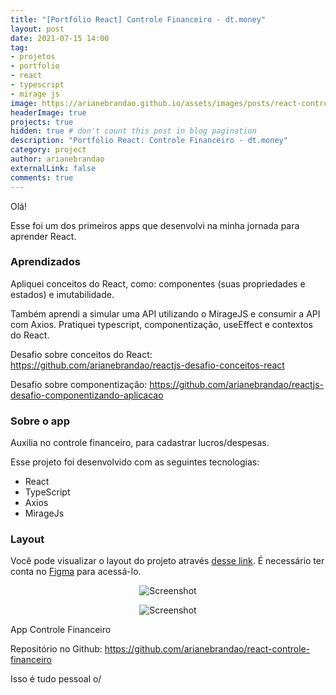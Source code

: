 ```yaml
---
title: "[Portfólio React] Controle Financeiro - dt.money"
layout: post
date: 2021-07-15 14:00
tag:
- projetos
- portfolio
- react
- typescript
- mirage js
image: https://arianebrandao.github.io/assets/images/posts/react-controle-financeiro/logo.svg
headerImage: true
projects: true
hidden: true # don't count this post in blog pagination
description: "Portfólio React: Controle Financeiro - dt.money"
category: project
author: arianebrandao
externalLink: false
comments: true
---
```


Olá!

Esse foi um dos primeiros apps que desenvolvi na minha jornada para aprender React.

### Aprendizados

Apliquei conceitos do React, como: componentes (suas propriedades e estados) e imutabilidade.

Também aprendi a simular uma API utilizando o MirageJS e consumir a API com Axios. Pratiquei typescript, componentização, useEffect e contextos do React.

Desafio sobre conceitos do React: <https://github.com/arianebrandao/reactjs-desafio-conceitos-react>

Desafio sobre componentização: <https://github.com/arianebrandao/reactjs-desafio-componentizando-aplicacao>

### Sobre o app

Auxilia no controle financeiro, para cadastrar lucros/despesas.

Esse projeto foi desenvolvido com as seguintes tecnologias:

* React
* TypeScript
* Axios
* MirageJs

### Layout

Você pode visualizar o layout do projeto através [desse link](https://www.figma.com/file/0xmu9mj2TJYoIOubBFWsk5/dtmoney-Ignite-(Copy)). É necessário ter conta no [Figma](http://figma.com/) para acessá-lo.

<div class="breaker"></div>

<p align="center"><img data-src="{{ site.url }}/assets/images/posts/react-controle-financeiro/1.png" class="lazyload" alt="Screenshot" /></p>
<noscript>
	<p align="center"><img src="{{ site.url }}/assets/images/posts/react-controle-financeiro/1.png" alt="Screenshot" /></p>
</noscript>
<figcaption class="caption">App Controle Financeiro</figcaption>
<div class="breaker"></div>


Repositório no Github: <https://github.com/arianebrandao/react-controle-financeiro>

Isso é tudo pessoal o/
